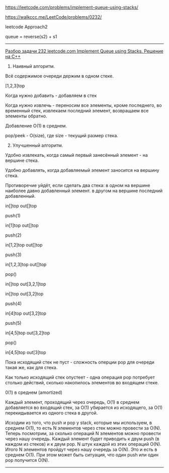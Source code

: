 https://leetcode.com/problems/implement-queue-using-stacks/

https://walkccc.me/LeetCode/problems/0232/

leetcode Approach2

queue = reverse(s2) + s1

____________

[Разбор задачи 232 leetcode.com Implement Queue using Stacks. Решение на C++](https://www.youtube.com/watch?v=Vzpz4xjm6xE)

1. Наивный алгоритм.

Всё содержимое очереди держим в одном стеке. 

[1,2,3]top

Когда нужно добавить - добавляем в стек

Когда нужно извлечь - переносим все элементы, кроме последнего, во временный стек, извлекаем последний элемент, возвращаем все элементы обратно.

Добавление O(1) в среднем.

рор/peek - O(size), где size - текущий размер стека.

2. Улучшенный алгоритм.

Удобно извлекать, когда самый первый занесённый элемент - на вершине стека.

Удобно добавлять, когда добавляемый элемент заносится на вершину стека.

Противоречие уйдёт, если сделать два стека: в одном на вершине наиболее давно добавленный элемент. в другом на вершине последний добавленный.

in[]top out[]top

push(1)

in[1]top out[]top

push(2)

in[1,2]top out[]top

push(3)

in[1,2,3]top out[]top 

рор()

in[]top out[3,2,1]top 

in[]top out[3,2]top

push(4)

in[4]top out[3,2]top 

push(5)

in[4,5]top out[3,2]top 

рор()

in[4,5]top out[3]top

Пока исходящий стек не пуст - сложность оперции рор для очереди такая же, как для стека.

Как только исходящий стек опустеет - одна операция рор потребует столько действий, сколько накопилось элементов во входящем стеке.

0(1) в среднем (amortized)

Каждый элемент, проходящий через очередь, O(1) в среднем добавляется во входящий стек, за O(1) убирается из исходящего, за O(1) перекидывается из одного стека в другой.

Исходим из того, что push и pop у stack, которые мы используем, в среднем O(1), то есть N элементов через стек можно провести за O(N). 
Теперь посмотрим, за сколько операций N элементов можно провести через нашу очередь. 
Каждый элемент будет приводить к двум push (в каждом из стеков) и к двум pop. N штук каждой из этих операций O(N). 
Итого N элементов пройдут через нашу очередь за O(N). Это и есть в среднем O(1). При этом может быть ситуация, что один push или один pop получится O(N). 
____________
